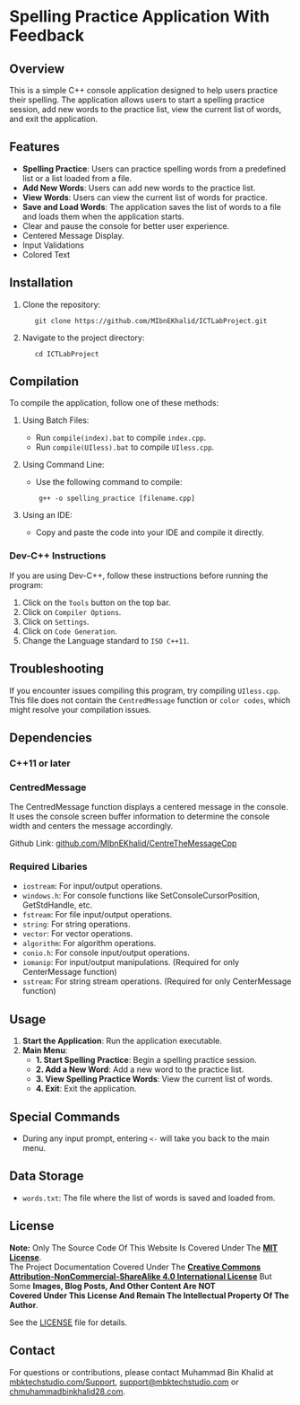 # Spelling Practice Application With Feedback

## Overview
This is a simple C++ console application designed to help users practice their spelling. The application allows users to start a spelling practice session, add new words to the practice list, view the current list of words, and exit the application.

## Features
- **Spelling Practice**: Users can practice spelling words from a predefined list or a list loaded from a file.
- **Add New Words**: Users can add new words to the practice list.
- **View Words**: Users can view the current list of words for practice.
- **Save and Load Words**: The application saves the list of words to a file and loads them when the application starts.
- Clear and pause the console for better user experience.
- Centered Message Display.
- Input Validations
- Colored Text

## Installation
1.	Clone the repository:
    ```ssh
       git clone https://github.com/MIbnEKhalid/ICTLabProject.git
    ```
2.	Navigate to the project directory:
    ```ssh
       cd ICTLabProject
    ```

## Compilation 
To compile the application, follow one of these methods:

1.	Using Batch Files:
       -	Run `compile(index).bat` to compile `index.cpp`.
       -	Run `compile(UIless).bat` to compile `UIless.cpp`.
    
   
2.	Using Command Line:
       -	Use the following command to compile:
       ```ssh
           g++ -o spelling_practice [filename.cpp]
       ```
    
3.	Using an IDE:
       -	Copy and paste the code into your IDE and compile it directly.

### Dev-C++ Instructions
If you are using Dev-C++, follow these instructions before running the program:
1. Click on the `Tools` button on the top bar.
2. Click on `Compiler Options`.
3. Click on `Settings`.
4. Click on `Code Generation`.
5. Change the Language standard to `ISO C++11`.


## Troubleshooting
If you encounter issues compiling this program, try compiling `UIless.cpp`.
This file does not contain the `CentredMessage` function or `color codes`, which might resolve your compilation issues.

## Dependencies
### C++11 or later
### CentredMessage
The CentredMessage function displays a centered message in the console.
It uses the console screen buffer information to determine the console width and centers the message accordingly.

Github Link: [github.com/MIbnEKhalid/CentreTheMessageCpp](https://github.com/MIbnEKhalid/CentreTheMessageCpp)
### Required Libaries
- `iostream`: For input/output operations.
- `windows.h`: For console functions like SetConsoleCursorPosition, GetStdHandle, etc.
- `fstream`: For file input/output operations.
- `string`: For string operations.
- `vector`: For vector operations.
- `algorithm`: For algorithm operations.
- `conio.h`: For console input/output operations.
- `iomanip`: For input/output manipulations. (Required for only CenterMessage function)
- `sstream`: For string stream operations. (Required for only CenterMessage function)


## Usage
1. **Start the Application**: Run the application executable.
2. **Main Menu**:
    - **1. Start Spelling Practice**: Begin a spelling practice session.
    - **2. Add a New Word**: Add a new word to the practice list.
    - **3. View Spelling Practice Words**: View the current list of words.
    - **4. Exit**: Exit the application.

## Special Commands
- During any input prompt, entering `<-` will take you back to the main menu.

## Data Storage
- `words.txt`: The file where the list of words is saved and loaded from.
 






## License
 

**Note:** Only The Source Code Of This Website Is Covered Under The **[MIT License](https://opensource.org/license/mit)**.  
The Project Documentation Covered Under The **[Creative Commons Attribution-NonCommercial-ShareAlike 4.0 International License](https://creativecommons.org/licenses/by-nc-sa/4.0/)** But Some **Images, Blog Posts, And Other Content Are NOT  
Covered Under This License And Remain The Intellectual Property Of The Author**.

See the [LICENSE](LICENSE.md) file for details.
 
## Contact

For questions or contributions, please contact Muhammad Bin Khalid at [mbktechstudio.com/Support](https://mbktechstudio.com/Support/), [support@mbktechstudio.com](mailto:support@mbktechstudio.com) or [chmuhammadbinkhalid28.com](mailto:chmuhammadbinkhalid28.com).
